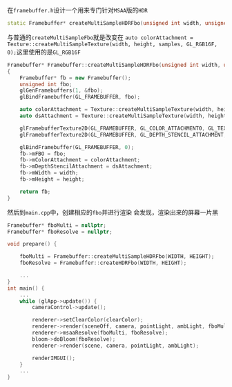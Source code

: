 在`framebuffer.h`设计一个用来专门针对`MSAA`版的`HDR`
```cpp
static Framebuffer* createMultiSampleHDRFbo(unsigned int width, unsigned int height, unsigned int samples = 4);
```
与普通的`createMultiSampleFbo`就是改变在
`auto colorAttachment = Texture::createMultiSampleTexture(width, height, samples, GL_RGB16F, 0);`这里使用的是`GL_RGB16F`
```cpp
Framebuffer* Framebuffer::createMultiSampleHDRFbo(unsigned int width, unsigned int height, unsigned int samples)
{
	Framebuffer* fb = new Framebuffer();
	unsigned int fbo;
	glGenFramebuffers(1, &fbo);
	glBindFramebuffer(GL_FRAMEBUFFER, fbo);

	auto colorAttachment = Texture::createMultiSampleTexture(width, height, samples, GL_RGB16F, 0);
	auto dsAttachment = Texture::createMultiSampleTexture(width, height, samples, GL_DEPTH24_STENCIL8, 0);

	glFramebufferTexture2D(GL_FRAMEBUFFER, GL_COLOR_ATTACHMENT0, GL_TEXTURE_2D_MULTISAMPLE, colorAttachment->getTexture(), 0);
	glFramebufferTexture2D(GL_FRAMEBUFFER, GL_DEPTH_STENCIL_ATTACHMENT, GL_TEXTURE_2D_MULTISAMPLE, dsAttachment->getTexture(), 0);

	glBindFramebuffer(GL_FRAMEBUFFER, 0);
	fb->mFBO = fbo;
	fb->mColorAttachment = colorAttachment;
	fb->mDepthStencilAttachment = dsAttachment;
	fb->mWidth = width;
	fb->mHeight = height;

	return fb;
}
```

然后到`main.cpp`中，创建相应的`fbo`并进行渲染
会发现，渲染出来的屏幕一片黑
```cpp
Framebuffer* fboMulti = nullptr;
Framebuffer* fboResolve = nullptr;

void prepare() {

	fboMulti = Framebuffer::createMultiSampleHDRFbo(WIDTH, HEIGHT);
	fboResolve = Framebuffer::createHDRFbo(WIDTH, HEIGHT);

	...
}
int main() {
	...
	while (glApp->update()) {
		cameraControl->update();

		renderer->setClearColor(clearColor);
		renderer->render(sceneOff, camera, pointLight, ambLight, fboMulti->mFBO);
		renderer->msaaResolve(fboMulti, fboResolve);
		bloom->doBloom(fboResolve);
		renderer->render(scene, camera, pointLight, ambLight);

		renderIMGUI();
	}
	...
}
```
<!--stackedit_data:
eyJoaXN0b3J5IjpbLTE4OTYzOTUxNSwxOTA2OTU4NTM2LC0xNz
YzNDczODUzLC0xNDc4MjkyODMwLC0xMzIzNzkzMDcxXX0=
-->